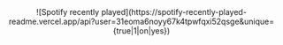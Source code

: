 <div id="header" align="center">
  ![Spotify recently played](https://spotify-recently-played-readme.vercel.app/api?user=31eoma6noyy67k4tpwfqxi52qsge&unique={true|1|on|yes})

</div>
